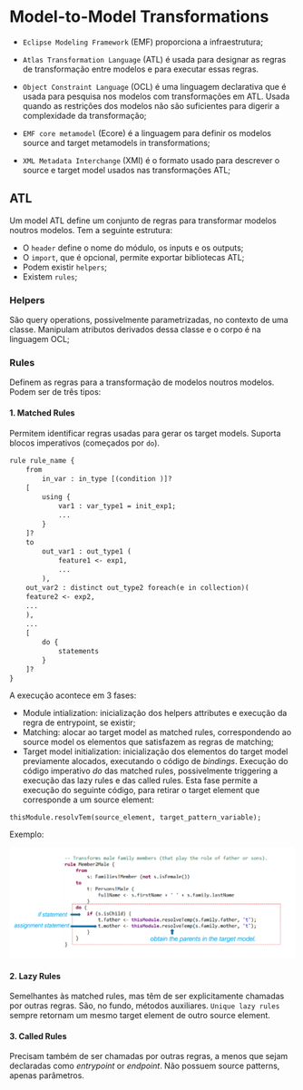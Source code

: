 # Model-to-Model Transformations

- `Eclipse Modeling Framework` (EMF) proporciona a infraestrutura;

- `Atlas Transformation Language` (ATL) é usada para designar as regras de transformação entre modelos e para executar essas regras. 

- `Object Constraint Language` (OCL) é uma linguagem declarativa que é usada para pesquisa nos modelos com transformações em ATL. Usada quando as restrições dos modelos não são suficientes para digerir a complexidade da transformação;

- `EMF core metamodel` (Ecore) é a linguagem para definir os modelos source and target metamodels in transformations;  

- `XML Metadata Interchange` (XMI) é o formato usado para descrever o source e target model usados nas transformações ATL;

## ATL

Um model ATL define um conjunto de regras para transformar modelos noutros modelos. Tem a seguinte estrutura:

- O `header` define o nome do módulo, os inputs e os outputs;
- O `import`, que é opcional, permite exportar bibliotecas ATL;
- Podem existir `helpers`;
- Existem `rules`;

### Helpers

São query operations, possivelmente parametrizadas, no contexto de uma classe. Manipulam atributos derivados dessa classe e o corpo é na linguagem OCL;

### Rules

Definem as regras para a transformação de modelos noutros modelos. Podem ser de três tipos:

#### 1. Matched Rules

Permitem identificar regras usadas para gerar os target models. Suporta blocos imperativos (começados por `do`).

```ocl
rule rule_name {
    from
        in_var : in_type [(condition )]?
    [
        using {
            var1 : var_type1 = init_exp1;
            ...
        }
    ]?
    to
        out_var1 : out_type1 (
            feature1 <- exp1,
            ...
        ),
    out_var2 : distinct out_type2 foreach(e in collection)(
    feature2 <- exp2,
    ...
    ),
    ...
    [
        do {
            statements
        }
    ]?
}
```

A execução acontece em 3 fases:

- Module intialization: inicialização dos helpers attributes e execução da regra de entrypoint, se existir;
- Matching: alocar ao target model as matched rules, correspondendo ao source model os elementos que satisfazem as regras de matching;
- Target model initialization: inicialização dos elementos do target model previamente alocados, executando o código de *bindings*. Execução do código imperativo *do* das matched rules, possivelmente triggering a execução das lazy rules e das called rules. Esta fase permite a execução do seguinte código, para retirar o target element que corresponde a um source element:

```ocl
thisModule.resolvTem(source_element, target_pattern_variable);
```

Exemplo:

![Matched Rule Example](../Images/matched_rules.png)

#### 2. Lazy Rules

Semelhantes às matched rules, mas têm de ser explicitamente chamadas por outras regras. São, no fundo, métodos auxiliares. `Unique lazy rules` sempre retornam um mesmo target element de outro source element.

#### 3. Called Rules

Precisam também de ser chamadas por outras regras, a menos que sejam declaradas como *entrypoint* or *endpoint*. Não possuem source patterns, apenas parâmetros.